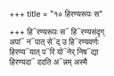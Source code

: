 +++
title = "१० हिरण्यरूपः स"

+++
हि᳓रण्यरूपः स᳓ हि᳓रण्यसंदृग्  
अपां᳓ न᳓पात् से᳓द् उ हि᳓रण्यवर्णः  
हिरण्य᳓यात् प᳓रि यो᳓नेर् निष᳓द्या  
हिरण्यदा᳓ ददति अ᳓न्नम् अस्मै